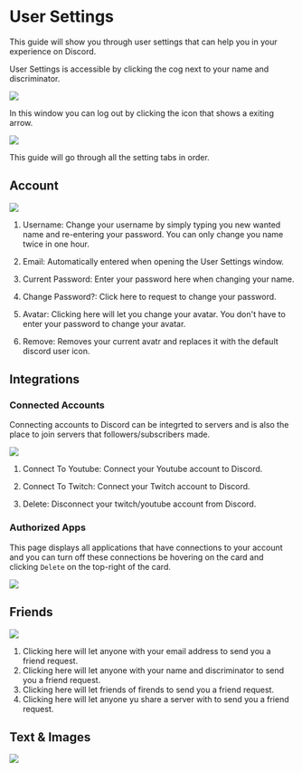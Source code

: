 # User Settings
This guide will show you through user settings that can help you in your experience on Discord.

User Settings is accessible by clicking the cog next to your name and discriminator.

![](http://i.imgur.com/YodgSEv.png)

In this window you can log out by clicking the icon that shows a exiting arrow.

![](http://i.imgur.com/V3sN1d8.png)

This guide will go through all the setting tabs in order.

## Account

![](http://i.imgur.com/LpZD9sJ.png)

1. Username: Change your username by simply typing you new wanted name and re-entering your password. You can only change you name twice in one hour.

2. Email: Automatically entered when opening the User Settings window.

3. Current Password: Enter your password here when changing your name.

4. Change Password?: Click here to request to change your password.

5. Avatar: Clicking here will let you change your avatar. You don't have to enter your password to change your avatar.

6. Remove: Removes your current avatr and replaces it with the default discord user icon.

## Integrations
### Connected Accounts
Connecting accounts to Discord can be integrted to servers and is also the place to join servers that followers/subscribers made.

![](http://i.imgur.com/DWoXuox.png)

1. Connect To Youtube: Connect your Youtube account to Discord.

2. Connect To Twitch: Connect your Twitch account to Discord.

3. Delete: Disconnect your twitch/youtube account from Discord.

### Authorized Apps

This page displays all applications that have connections to your account and you can turn off these connections be hovering on the card and clicking `Delete` on the top-right of the card.

![](http://i.imgur.com/KHvLxGM.png)

## Friends

![](http://i.imgur.com/gsusZv5.png)

1. Clicking here will let anyone with your email address to send you a friend request.
2. Clicking here will let anyone with your name and discriminator to send you a friend request.
3. Clicking here will let friends of firends to send you a friend request.
4. Clicking here will let anyone yu share a server with to send you a friend request.

## Text & Images

![](http://i.imgur.com/Rzo7yu0.png)

